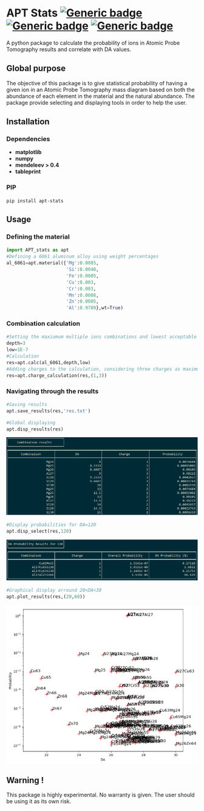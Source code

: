 
# APT Stats  [![Generic badge](https://img.shields.io/badge/Python-2/3-blue.svg)](https://shields.io/) [![Generic badge](https://img.shields.io/badge/Build-passing-green.svg)](https://shields.io/) [![Generic badge](https://img.shields.io/badge/Accuracy-testing-orange.svg)](https://shields.io/)
A python package to calculate the probability of ions in Atomic Probe Tomography results and correlate with DA values.

## Global purpose 

The objective of this package is to give statistical probability of having a given ion in an Atomic Probe Tomography mass diagram based on both the abundance of each element in the material and the natural abundance. The package provide selecting and displaying tools in order to help the user.

##  Installation
### Dependencies 
* **matplotlib**
* **numpy**
* **mendeleev > 0.4**
* **tableprint**
### PIP
```
pip install apt-stats
```
## Usage 
### Defining the material
```python
import APT_stats as apt
#Defining a 6061 aluminum alloy using weight percentages
al_6061=apt.material({'Mg':0.0085,
                      'Si':0.0048,
                      'Fe':0.0005,
                      'Cu':0.003,
                      'Cr':0.003,
                      'Mn':0.0008,
                      'Zn':0.0005,
                      'Al':0.9789},wt=True)
```
### Combination calculation
```python
#Setting the maxiumum multiple ions combinations and lowest acceptable probability
depth=3
low=1E-7
#Calculation
res=apt.calc(al_6061,depth,low)
#Adding charges to the calculation, considering three charges as maximum possibility
res=apt.charge_calculation(res,(1,3))
```
### Navigating through the results
```python
#Saving results
apt.save_results(res,'res.txt')
```
```python
#Global displaying
apt.disp_results(res)
```
![Console screenshot](https://github.com/victorgarric/APT_stats/blob/master/image/1.PNG?raw=true)

```python
#Display probabilities for DA=120
apt.disp_select(res,120)
```
![Console screenshot](https://github.com/victorgarric/APT_stats/blob/master/image/2.PNG?raw=true)
```python
#Graphical display arround 20<DA<30
apt.plot_results(res,(20,60))
```
![Graphical display](https://github.com/victorgarric/APT_stats/blob/master/image/3.PNG?raw=true)
## Warning !

This package is highly experimental. No warranty is given. The user should be using it as its own risk.
